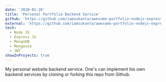 ```yaml
---
date: '2020-01-26'
title: 'Personal Portfolio Backend Service'
github: 'https://github.com/iamsukanta/awesome-portfolio-nodejs-expressjs-mongodb-RESTful-api'
external: 'https://github.com/iamsukanta/awesome-portfolio-nodejs-expressjs-mongodb-RESTful-api'
tech:
  - Node JS
  - Express JS
  - MongoDB
  - Mongoose
  - JWT
showInProjects: true
---
```


My personal website backend service. One's can implement his own backend services by cloning or forking this repo from Github.
